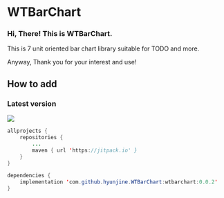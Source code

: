 # WTBarChart

### Hi, There! This is WTBarChart.

This is 7 unit oriented bar chart library suitable for TODO and more.

Anyway, Thank you for your interest and use!

## How to add
### Latest version 
[![](https://jitpack.io/v/hyunjine/WTBarChart.svg)](https://jitpack.io/#hyunjine/WTBarChart)
```java
allprojects {
    repositories {
        ...
        maven { url 'https://jitpack.io' }
    }
}
```
```java
dependencies {
    implementation 'com.github.hyunjine.WTBarChart:wtbarchart:0.0.2'
}
```
